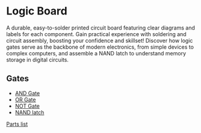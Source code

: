 # Logic Board

A durable, easy-to-solder printed circuit board featuring clear diagrams and labels for each component. Gain practical experience with soldering and circuit assembly, boosting your confidence and skillset! Discover how logic gates serve as the backbone of modern electronics, from simple devices to complex computers, and assemble a NAND latch to understand memory storage in digital circuits.

## Gates

* [AND Gate](https://www.falstad.com/circuit/circuitjs.html?ctz=CQAgjCAMB0l3BWcMBMcUHYMGZIA4UA2ATmIxAUgpABZsKBTAWjDACgA3W7FcY3urzA0aUMTSpIq06AjYAXECjx5wYXtmyE1vKhBgISdCXgyEMkFAhTEo0QggwoaYYpBoYaxBGFVg4IAAmDABmAIYArgA28gpKKuBmIJraYEl6doZkGMTY1jQIZG6qMA54WuZg2MQE+DnIVMHh0bEAzkr4Sk5dvJi6YuFRrQxs7cqqfcnWPWJUg8NsAE4dExIzztIgbnBL8atUeb1rVNuQbIHJeKKEoikgN0pBoZExTFEMgbvYV-eigr9iXBnADuSmcOj2EJByS0ALuxG00Lu6lUyMI0jYoOR-G4Qhx0JQ4NYvU6GygmPW3UmZIJCTQEwSaURFP+40hbNpDK5M057NJCQJ-ImpO6vLJbPp5Kx0zJhx5LJ4kJoDw5LJVCWVomEomhmvAIlx+p1Ct4D3+2vJQA)
* [OR Gate](https://www.falstad.com/circuit/circuitjs.html?ctz=CQAgjCAMB0l3BWcMBMcUHYMGZIA4UA2ATmIxAUgpABZsKBTAWjDACgA3W7FcY3urzA0aUMTSpIq06AjYAXECjx5wYXtmyE1vKhCY1ZNPBmU1CNBCTB5RqGxIvFbx9WCRg4IACYMAZgCGAK4ANvIKSirgGNqa2mAxYvqGCMamthYIxJAJ2va2kE62mOqkQl6+gaHhAM5K+EqmjbyYuuAggSE1DGx1yqqtINgILU16HQFdPQBO9QMSzUoLVNlwbLP9S1TDLcsgq5Bs3kO2IBZDWmeivJXBYUwhDN7rJ6LngldiuIcA7kooolYLSiQKgbD+cU+kOIeXBF3i-CGhFUYERv3+gPUcy2YL+g3xTQB0jhH02ZKi6PJAyig0pNJpDU2lMZDIGYzhZIWZIa6J2OL5tJJPEiqnM1wpJPOmzF4BEuNo52Eog+SvlH3ewtVvMu6lUWhRynl+r4GmR4ENvLNqIEmrRcOhsVOMKNTsdgMIxIhpzAHvh4F9dIGLJRiUOQA)
* [NOT Gate](https://www.falstad.com/circuit/circuitjs.html?ctz=CQAgjCAMB0l3BWcMBMcUHYMGZIA4UA2ATmIxAUgpABZsKBTAWjDACgA3WmvEFGqjR7hiKKOIHUq06AjYAXPhjFhCVbAhVrxEFrOJ4ENDHmIIyxbMQgwwojRkJgTKFKQSFeYOCAAmDADMAQwBXABt5NgBnEA0xbDRuXgTpcBBgsKiGNgAnJXjEuNjEqm84Nl9YzXAhWlUamj4-QNCIpjCGX1yqlVqiwkb1coB3OsIGsb5JSDZRmnr+QWFFqFmekAGkjcG1oV5NvZExGdGi53GilA9V0+qr8cP7m62Vx+uTrbsxHlLRZ5+jrQ8OoSrtgcUlslQaNMAUqLDwNoZkA)
* [NAND latch](http://www.falstad.com/circuit/circuitjs.html?ctz=CQAgjCAMB0l3BWcMBMcUHYMGZIA4UA2ATmIxAUgpABZsKBTAWjDACgA3WmvEQm7rxaEoomlSRUp0BGwDuIbNhHiqNYirhQ2AF3AYRYESnHgRVCExrRsxbBgR5CkDGXV0osHNjyuENQjwfNAwBMC0AEwYAMwBDAFcAGx1dfREmfhATKgyBC08EQiKaGgQwPBoDSCNyGH44bBMUIOJIFGIPcKoouKSUgCdFSAEmPCpsBBQQUalkODZB1imjNLNRLsgF8DAp3NW9i3g2AGdt3cyeacz8uMTjhhOztcuVm9i7h4VlISXFNGnfpsvv8WDtaD8wUDwQCwZcDvJoXsXuYEdk-llTICtr8xqtXnN5osDFcBGjZhtNoMSj8RD4RviJpsIooKgDaf8qFMeglkgicZyMFNcVDMEKBbthajTFZeM0hJcRXh5bKlejFbxGhjxlMoY1ZmTtAo0b9qU8oaaLi9IVKcrjRdNJUbBQ7xsMXYbFJN3d93brAjCpj6Zh6g7jTcHzXCw3DXmwgA)

[Parts list](https://docs.google.com/spreadsheets/d/e/2PACX-1vQcbd3u2FSdjSrrMugmj8Pl3sIFiQrY80xA-rvQpsKqJZOuXIbTLq43Xqpactsh0kT7ian0Zf0PcqA9/pubhtml)
